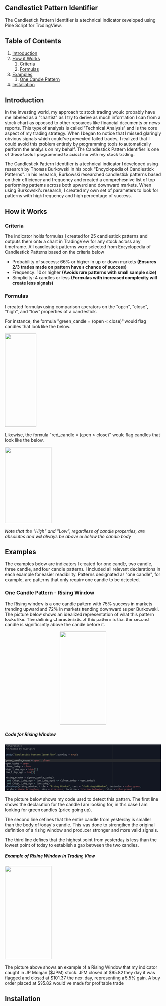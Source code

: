 ## Candlestick Pattern Identifier 

The Candlestick Pattern Identifier is a technical indicator developed using Pine Script for TradingView. 

## Table of Contents
 
1. [Introduction](#introduction)
2. [How it Works](#how-it-works)
    1. [Criteria](#criteria)
    2. [Formulas](#formulas)
3. [Examples](#examples)
    1. [One Candle Pattern](#One-Candle-Pattern)
4. [Installation](#installation)

## Introduction 

In the investing world, my approach to stock trading would probably have me labeled as a "chartist" as I try to derive as much information I can from a 
stock chart as opposed to other resources like financial documents or news reports. This type of analysis is called "Technical Analysis" and is the core
aspect of my trading strategy. When I began to notice that I missed glaringly obvious signals which could've prevented failed trades, I realized that I 
could avoid this problem entirely by programming tools to automatically perform the analysis on my behalf. The Candlestick Pattern Identifier is 
one of these tools I programmed to asisst me with my stock trading. 

The Candlestick Pattern Identifier is a technical indicator I developed using research by Thomas Burkowski in his book "Encyclopedia of Candlestick Patterns".
In his research, Burkowski researched candlestick patterns based on their efficiency and frequency and created a comprehesnive list of top performing patterns 
across both upward and downward markets. When using Burkowski's research, I created my own set of parameters to look for patterns with high frequency and high percentage of success. 

## How it Works 

### Criteria 

The indicator holds formulas I created for 25 candlestick patterns and outputs them onto a chart in TradingView for any stock across any timeframe.
All candlestick patterns were selected from Encyclopedia of Candlestick Patterns based on the criteria below 

- Probability of success: 66% or higher in up or down markets **(Ensures 2/3 trades made on pattern have a chance of success)**
- Frequency: 10 or higher **(Avoids rare patterns with small sample size)**
- Simplicity: 4 candles or less **(Formulas with increased complexity will create less signals)**

### Formulas

I created formulas using comparison operators on the "open", "close", "high", and "low" properties of a candlestick. 

For instance, the formula "green_candle = (open < close)" would flag candles that look like the below. 

<img src="https://github.com/Rsiriy/Pine-Script-Stock-Trading-Scripts/blob/master/images/greencandle.png?raw=true" width="100" height="300">

Likewise, the formula "red_candle = (open > close)" would flag candles that look like the below. 

<img src="https://github.com/Rsiriy/Pine-Script-Stock-Trading-Scripts/blob/master/images/redcandle.png?raw=true" width="150" height="245">

*Note that the "High" and "Low", regardless of candle properties, are absolutes and will always be above or below the candle body*

## Examples 

The examples below are indicators I created for one candle, two candle, three candle, and four candle patterns. I included all relevant declarations 
in each example for easier readibility. Patterns designated as "one candle", for example, are patterns that only require one candle to be detected. 

### One Candle Pattern - Rising Window   

The Rising window is a one candle pattern with 75% success in markets trending upward and 72% in markets trending downward as per Burkowski. The picture
below shows an idealized representation of what this pattern looks like. The defining characteristic of this pattern is that the second candle is significantly 
above the candle before it. 

<div style="text-align:center"><img src="https://github.com/Rsiriy/Pine-Script-Stock-Trading-Scripts/blob/master/images/RisingWindowExample.png?raw=true" width="150" height="300"></div>

##### Code for Rising Window 

![Alt text](/images/RisingWindowCode.png) 

The picture below shows my code used to detect this pattern. The first line shows the declaration for the candle I am looking for, 
in this case I am looking for green candles (price going up).

The second line defines that the entire candle from yesterday is smaller than the body of today's candle. This was done to strengthen the original 
definition of a rising window and producer stronger and more valid signals. 

The third line defines that the highest point from yesterday is less than the lowest point of today to establish a gap between the two candles.  

##### Example of Rising Window in Trading View 

<img src="https://github.com/Rsiriy/Pine-Script-Stock-Trading-Scripts/blob/master/images/RisingWindowTR.png?raw=true" width="150" height="300">

The picture above shows an example of a Rising Window that my indicator caught in JP Morgan ($JPM) stock. JPM closed at $95.82 they day it was flagged and closed at $101.37 the next day, representing a 5.5% gain. A buy order placed at $95.82 would've made for profitable trade.  

## Installation 
